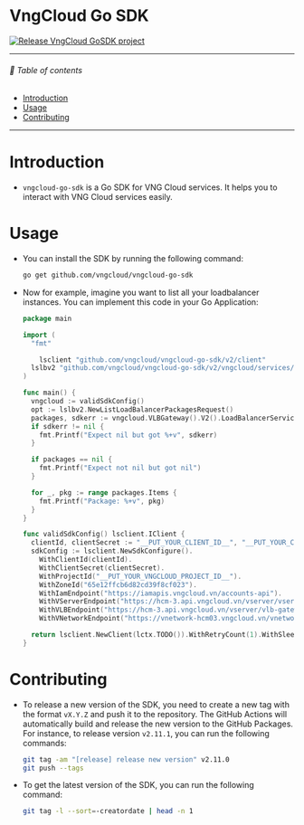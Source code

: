 # VngCloud Go SDK

[![Release VngCloud GoSDK project](https://github.com/vngcloud/vngcloud-go-sdk/actions/workflows/release_build.yml/badge.svg)](https://github.com/vngcloud/vngcloud-go-sdk/actions/workflows/release_build.yml)

<hr>

###### 🌈 Table of contents

- [Introduction](#introduction)
- [Usage](#usage)
- [Contributing](#contributing)

<hr>

# Introduction

- `vngcloud-go-sdk` is a Go SDK for VNG Cloud services. It helps you to interact with VNG Cloud services easily.

# Usage
- You can install the SDK by running the following command:
  ```bash
  go get github.com/vngcloud/vngcloud-go-sdk
  ```

- Now for example, imagine you want to list all your loadbalancer instances. You can implement this code in your Go Application:
  ```go
  package main

  import (
    "fmt"

	  lsclient "github.com/vngcloud/vngcloud-go-sdk/v2/client"
    lslbv2 "github.com/vngcloud/vngcloud-go-sdk/v2/vngcloud/services/loadbalancer/v2"
  )

  func main() {
    vngcloud := validSdkConfig()
    opt := lslbv2.NewListLoadBalancerPackagesRequest()
    packages, sdkerr := vngcloud.VLBGateway().V2().LoadBalancerService().ListLoadBalancerPackages(opt)
    if sdkerr != nil {
      fmt.Printf("Expect nil but got %+v", sdkerr)
    }

    if packages == nil {
      fmt.Printf("Expect not nil but got nil")
    }

    for _, pkg := range packages.Items {
      fmt.Printf("Package: %+v", pkg)
    }
  }

  func validSdkConfig() lsclient.IClient {
    clientId, clientSecret := "__PUT_YOUR_CLIENT_ID__", "__PUT_YOUR_CLIENT_SECRET__"
    sdkConfig := lsclient.NewSdkConfigure().
      WithClientId(clientId).
      WithClientSecret(clientSecret).
      WithProjectId("__PUT_YOUR_VNGCLOUD_PROJECT_ID__").
      WithZoneId("65e12ffcb6d82cd39f8cf023").
      WithIamEndpoint("https://iamapis.vngcloud.vn/accounts-api").
      WithVServerEndpoint("https://hcm-3.api.vngcloud.vn/vserver/vserver-gateway").
      WithVLBEndpoint("https://hcm-3.api.vngcloud.vn/vserver/vlb-gateway").
      WithVNetworkEndpoint("https://vnetwork-hcm03.vngcloud.vn/vnetwork-gateway/vnetwork")

    return lsclient.NewClient(lctx.TODO()).WithRetryCount(1).WithSleep(10).Configure(sdkConfig)
  }
  ```

# Contributing

- To release a new version of the SDK, you need to create a new tag with the format `vX.Y.Z` and push it to the repository. The GitHub Actions will automatically build and release the new version to the GitHub Packages. For instance, to release version `v2.11.1`, you can run the following commands:

  ```bash
  git tag -am "[release] release new version" v2.11.0
  git push --tags
  ```

- To get the latest version of the SDK, you can run the following command:
  ```bash
  git tag -l --sort=-creatordate | head -n 1
  ```
